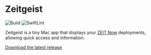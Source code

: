 # Zeitgeist

![Build](https://github.com/daneden/zeitgeist/workflows/Build/badge.svg) ![SwiftLint](https://github.com/daneden/zeitgeist/workflows/SwiftLint/badge.svg)

Zeitgeist is a tiny Mac app that displays your [ZEIT Now](https://zeit.co/home)
deployments, allowing quick access and information.

[Download the latest release](https://github.com/daneden/zeitgeist/releases/latest/download/Zeitgeist.app.zip)
